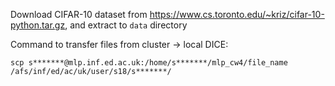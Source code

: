 Download CIFAR-10 dataset from <https://www.cs.toronto.edu/~kriz/cifar-10-python.tar.gz>, and extract to `data` directory

Command to transfer files from cluster -> local DICE:

`scp s*******@mlp.inf.ed.ac.uk:/home/s*******/mlp_cw4/file_name /afs/inf/ed/ac/uk/user/s18/s*******/`
